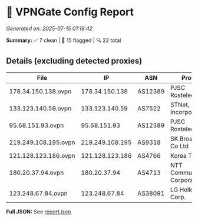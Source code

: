 # 🚀 VPNGate Config Report
_Generated on: 2025-07-15 01:19:42_

**Summary:** ✅ 7 clean | 🚫 15 flagged | 🔍 22 total

## Details (excluding detected proxies)
| File | IP | ASN | Provider | Country | Type | Risk | Proxy |
|------|----|-----|----------|---------|------|------|-------|
| 178.34.150.138.ovpn | 178.34.150.138 | AS12389 | PJSC Rostelecom | RU | Residential | 0 | no |
| 133.123.140.59.ovpn | 133.123.140.59 | AS7522 | STNet, Incorporated | JP | Business | 0 | no |
| 95.68.151.93.ovpn | 95.68.151.93 | AS12389 | PJSC Rostelecom | RU | Residential | 0 | no |
| 219.249.108.195.ovpn | 219.249.108.195 | AS9318 | SK Broadband Co Ltd | KR | Residential | 0 | no |
| 121.128.123.186.ovpn | 121.128.123.186 | AS4766 | Korea Telecom | KR | Business | 0 | no |
| 180.20.37.94.ovpn | 180.20.37.94 | AS4713 | NTT Communications Corporation | JP | Business | 0 | no |
| 123.248.67.84.ovpn | 123.248.67.84 | AS38091 | LG HelloVision Corp. | KR | Business | 0 | no |

**Full JSON:** See [report.json](./report.json)
